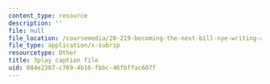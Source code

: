 ```yaml
---
content_type: resource
description: ''
file: null
file_location: /coursemedia/20-219-becoming-the-next-bill-nye-writing-and-hosting-the-educational-show-january-iap-2015/084e2387c7694b16fbbc46fbffac607f_rcRAb0-vc60.srt
file_type: application/x-subrip
resourcetype: Other
title: 3play caption file
uid: 084e2387-c769-4b16-fbbc-46fbffac607f
---
```


